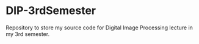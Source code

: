 # DIP-3rdSemester
Repository to store my source code for Digital Image Processing lecture in my 3rd semester.
